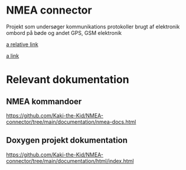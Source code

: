 # NMEA connector

Projekt som undersøger kommunikations protokoller brugt af elektronik ombord på bøde og andet GPS, GSM elektronik
 
[a relative link](other_file.md)

[a link](https://github.com/user/repo/blob/branch/other_file.md)


# Relevant dokumentation
## NMEA kommandoer
https://github.com/Kaki-the-Kid/NMEA-connector/tree/main/documentation/nmea-docs.html

## Doxygen projekt dokumentation
https://github.com/Kaki-the-Kid/NMEA-connector/tree/main/documentation/html/index.html